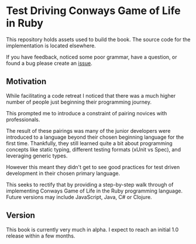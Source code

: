 # Test Driving Conways Game of Life in Ruby

This repository holds assets used to build the book. The source code for the
implementation is located elsewhere.

If you have feedback, noticed some poor grammar, have a question, or found a bug
please create an
[issue](https://github.com/zspencer/test-driving-conways-game-of-life-in-ruby/issues).

## Motivation

While facilitating a code retreat I noticed that there was a much higher number
of people just beginning their programming journey.

This prompted me to introduce a constraint of pairing novices with
professionals.

The result of these pairings was many of the junior developers were introduced
to a language beyond their chosen beginning language for the first time.
Thankfully, they still learned quite a bit about programming concepts like
static typing, different testing formats (xUnit vs Spec), and leveraging generic
types.

However this meant they didn't get to see good practices for test driven
development in their chosen primary language.

This seeks to rectify that by providing a step-by-step walk through of
implementing Conways Game of Life in the Ruby programming language. Future
versions may include JavaScript, Java, C# or Clojure.

## Version

This book is currently very much in alpha. I expect to reach an initial 1.0
release within a few months.
